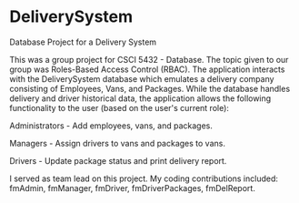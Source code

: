 # DeliverySystem
Database Project for a Delivery System

This was a group project for CSCI 5432 - Database.  The topic given to our group was Roles-Based Access Control (RBAC).
The application interacts with the DeliverySystem database which emulates a delivery company consisting of Employees,
Vans, and Packages.  While the database handles delivery and driver historical data, the application allows the following
functionality to the user (based on the user's current role):

Administrators - Add employees, vans, and packages.

Managers - Assign drivers to vans and packages to vans.

Drivers - Update package status and print delivery report.

I served as team lead on this project.  My coding contributions included:
fmAdmin, fmManager, fmDriver, fmDriverPackages, fmDelReport.
